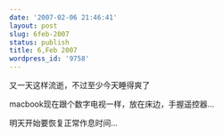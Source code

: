 ```yaml
---
date: '2007-02-06 21:46:41'
layout: post
slug: 6feb-2007
status: publish
title: 6,Feb 2007
wordpress_id: '9758'
---
```


又一天这样流逝，不过至少今天睡得爽了




macbook现在跟个数字电视一样，放在床边，手握遥控器...




明天开始要恢复正常作息时间...




 
